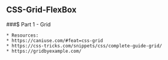 ## CSS-Grid-FlexBox

###$ Part 1 - Grid

    * Resources:
    * https://caniuse.com/#feat=css-grid
    * https://css-tricks.com/snippets/css/complete-guide-grid/
    * https://gridbyexample.com/


